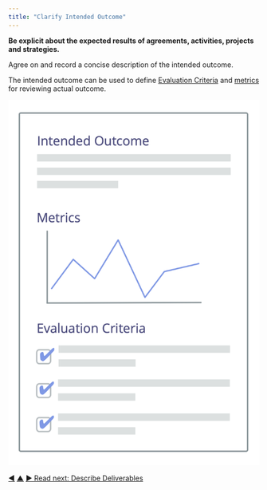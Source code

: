 ```yaml
---
title: "Clarify Intended Outcome"
---
```



**Be explicit about the expected results of agreements, activities, projects and strategies.**

Agree on and record a concise description of the intended outcome.

The intended outcome can be used to define [Evaluation Criteria](evaluation-criteria.html) and <a href="#" class="tooltip" title="Metric: A quantifiable measure used to track and assess progress, evaluate outcomes and determine success">metrics</a> for reviewing actual outcome.

![Intended Outcome, and Evaluation Criteria](img/templates/outcome-and-criteria.png)


<div class="bottom-nav">
<a href="record-agreements.html" title="Back to: Record Agreements">◀</a> <a href="defining-agreements.html" title="Up: Defining Agreements">▲</a> <a href="describe-deliverables.html" title="Read next: Describe Deliverables">▶ Read next: Describe Deliverables</a>
</div>


<script type="text/javascript">
Mousetrap.bind('g n', function() {
    window.location.href = 'describe-deliverables.html';
    return false;
});
</script>

